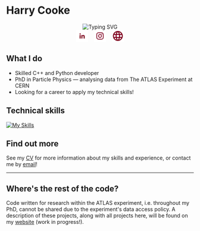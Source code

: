 # Harry Cooke
<p align="center">
<!-- typing banner -->
<img src="https://readme-typing-svg.demolab.com?font=Iosevka&weight=900&size=24&duration=4000&pause=500&color=800020&center=true&vCenter=true&random=false&width=435&height=30&lines=Experienced+C%2B%2B%2FPython+developer;10%2B+years+of+programming+experience;PhD+Particle+Physics" alt="Typing SVG"/>
<br>
<!-- socials -->
<a href="https://www.linkedin.com/in/harry-cooke-5507512a5/"><img width="32px" alt="LinkedIn" title="LinkedIn" src="resources/linkedin.png"/></a>
&#8287;&#8287;
<a href="https://www.instagram.com/hazza4569/"><img width="32px" alt="Instagram" title="Instagram" src="resources/instagram.png"/></a>
&#8287;&#8287;
<a href="https://hazza4569.github.io/web-portfolio/"><img width="32px" alt="Website" title="Website" src="resources/web.png"/></a>
</p>

## What I do

 - Skilled C++ and Python developer
 - PhD in Particle Physics &mdash; analysing data from The ATLAS Experiment at CERN
 - Looking for a career to apply my technical skills!

## Technical skills
[![My Skills](https://skillicons.dev/icons?i=cpp,py,c,bash,js,html,css,cmake,git,linux,latex,vim)](https://skillicons.dev)

## Find out more

See my [CV](https://github.com/Hazza4569/cv/blob/master/cv.pdf) for more information about my skills and experience, or contact me by [email](mailto:hcooke006@aol.com)!

---

## Where's the rest of the code?

Code written for research within the ATLAS experiment, i.e. throughout my PhD, cannot be shared due to the experiment's data access policy. A description of these projects, along with all projects here, will be found on my [website](https://hazza4569.github.io/web-portfolio) (work in progress!).
